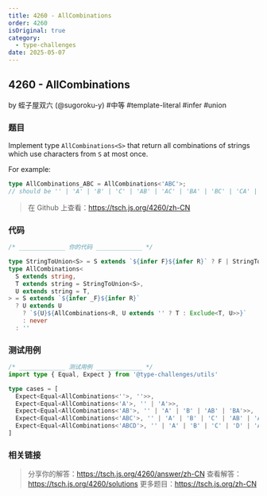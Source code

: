 ```yaml
---
title: 4260 - AllCombinations
order: 4260
isOriginal: true
category:
  - type-challenges
date: 2025-05-07
---
```


4260 - AllCombinations
-------
by 蛭子屋双六 (@sugoroku-y) #中等 #template-literal #infer #union

### 题目

Implement type ```AllCombinations<S>``` that return all combinations of strings which use characters from ```S``` at most once.

For example:

```ts
type AllCombinations_ABC = AllCombinations<'ABC'>;
// should be '' | 'A' | 'B' | 'C' | 'AB' | 'AC' | 'BA' | 'BC' | 'CA' | 'CB' | 'ABC' | 'ACB' | 'BAC' | 'BCA' | 'CAB' | 'CBA'
```

> 在 Github 上查看：https://tsch.js.org/4260/zh-CN

### 代码

```ts
/* _____________ 你的代码 _____________ */

type StringToUnion<S> = S extends `${infer F}${infer R}` ? F | StringToUnion<R> : S
type AllCombinations<
  S extends string,
  T extends string = StringToUnion<S>,
  U extends string = T,
> = S extends `${infer _F}${infer R}`
  ? U extends U
    ? `${U}${AllCombinations<R, U extends '' ? T : Exclude<T, U>>}`
    : never
  : ''

```

### 测试用例

```ts
/* _____________ 测试用例 _____________ */
import type { Equal, Expect } from '@type-challenges/utils'

type cases = [
  Expect<Equal<AllCombinations<''>, ''>>,
  Expect<Equal<AllCombinations<'A'>, '' | 'A'>>,
  Expect<Equal<AllCombinations<'AB'>, '' | 'A' | 'B' | 'AB' | 'BA'>>,
  Expect<Equal<AllCombinations<'ABC'>, '' | 'A' | 'B' | 'C' | 'AB' | 'AC' | 'BA' | 'BC' | 'CA' | 'CB' | 'ABC' | 'ACB' | 'BAC' | 'BCA' | 'CAB' | 'CBA'>>,
  Expect<Equal<AllCombinations<'ABCD'>, '' | 'A' | 'B' | 'C' | 'D' | 'AB' | 'AC' | 'AD' | 'BA' | 'BC' | 'BD' | 'CA' | 'CB' | 'CD' | 'DA' | 'DB' | 'DC' | 'ABC' | 'ABD' | 'ACB' | 'ACD' | 'ADB' | 'ADC' | 'BAC' | 'BAD' | 'BCA' | 'BCD' | 'BDA' | 'BDC' | 'CAB' | 'CAD' | 'CBA' | 'CBD' | 'CDA' | 'CDB' | 'DAB' | 'DAC' | 'DBA' | 'DBC' | 'DCA' | 'DCB' | 'ABCD' | 'ABDC' | 'ACBD' | 'ACDB' | 'ADBC' | 'ADCB' | 'BACD' | 'BADC' | 'BCAD' | 'BCDA' | 'BDAC' | 'BDCA' | 'CABD' | 'CADB' | 'CBAD' | 'CBDA' | 'CDAB' | 'CDBA' | 'DABC' | 'DACB' | 'DBAC' | 'DBCA' | 'DCAB' | 'DCBA'>>,
]

```

### 相关链接

> 分享你的解答：https://tsch.js.org/4260/answer/zh-CN
> 查看解答：https://tsch.js.org/4260/solutions
> 更多题目：https://tsch.js.org/zh-CN
